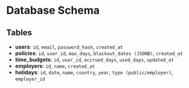 # Database Schema

## Tables
- **users**: `id`, `email`, `password_hash`, `created_at`
- **policies**: `id`, `user_id`, `max_days`, `blackout_dates (JSONB)`, `created_at`
- **time_budgets**: `id`, `user_id`, `accrued_days`, `used_days`, `updated_at`
- **employers**: `id`, `name`, `created_at`
- **holidays**: `id`, `date`, `name`, `country`, `year`, `type (public/employer)`, `employer_id`
